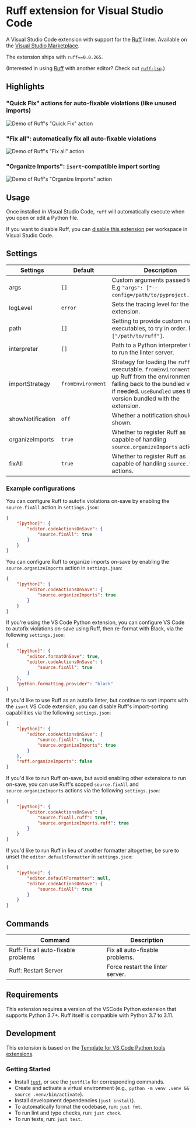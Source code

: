 # Ruff extension for Visual Studio Code

A Visual Studio Code extension with support for the [Ruff](https://github.com/charliermarsh/ruff)
linter. Available on the [Visual Studio Marketplace](https://marketplace.visualstudio.com/items?itemName=charliermarsh.ruff).

The extension ships with `ruff==0.0.265`.

(Interested in using [Ruff](https://github.com/charliermarsh/ruff) with another editor? Check out
[`ruff-lsp`](https://github.com/charliermarsh/ruff-lsp).)

## Highlights

### "Quick Fix" actions for auto-fixable violations (like unused imports)

![Demo of Ruff's "Quick Fix" action](https://user-images.githubusercontent.com/1309177/205176932-44cfc03a-120f-4bad-b710-612bdd7765d6.gif)

### "Fix all": automatically fix all auto-fixable violations

![Demo of Ruff's "Fix all" action](https://user-images.githubusercontent.com/1309177/205175763-cf34871d-5c05-4abf-9916-440afc82dbf8.gif)

### "Organize Imports": `isort`-compatible import sorting

![Demo of Ruff's "Organize Imports" action](https://user-images.githubusercontent.com/1309177/205175987-82e23e21-14bb-467d-9ef0-027f24b75865.gif)

## Usage

Once installed in Visual Studio Code, `ruff` will automatically execute when you open or edit a
Python file.

If you want to disable Ruff, you can [disable this extension](https://code.visualstudio.com/docs/editor/extension-marketplace#_disable-an-extension)
per workspace in Visual Studio Code.

## Settings

| Settings         | Default      | Description                                                                                                                                                                                                |
|------------------|--------------|------------------------------------------------------------------------------------------------------------------------------------------------------------------------------------------------------------|
| args             | `[]`         | Custom arguments passed to `ruff`. E.g `"args": ["--config=/path/to/pyproject.toml"]`.                                                                                                                     |
| logLevel         | `error`      | Sets the tracing level for the extension.                                                                                                                                                                  |
| path             | `[]`         | Setting to provide custom `ruff` executables, to try in order. E.g. `["/path/to/ruff"]`.                                                                                                                   |
| interpreter      | `[]`         | Path to a Python interpreter to use to run the linter server.                                                                                                                                              |
| importStrategy   | `fromEnvironment` | Strategy for loading the `ruff` executable. `fromEnvironment` picks up Ruff from the environment, falling back to the bundled version if needed. `useBundled` uses the version bundled with the extension. |
| showNotification | `off`        | Whether a notification should be shown.                                                                                                                                                                    |
| organizeImports  | `true`       | Whether to register Ruff as capable of handling `source.organizeImports` actions.                                                                                                                          |
| fixAll           | `true`       | Whether to register Ruff as capable of handling `source.fixAll` actions.                                                                                                                                   |

### Example configurations

You can configure Ruff to autofix violations on-save by enabling the `source.fixAll` action in
`settings.json`:

```json
{
    "[python]": {
        "editor.codeActionsOnSave": {
            "source.fixAll": true
        }
    }
}
```

You can configure Ruff to organize imports on-save by enabling the `source.organizeImports` action in
`settings.json`:

```json
{
    "[python]": {
        "editor.codeActionsOnSave": {
            "source.organizeImports": true
        }
    }
}
```

If you're using the VS Code Python extension, you can configure VS Code to autofix violations
on-save using Ruff, then re-format with Black, via the following `settings.json`:

```json
{
    "[python]": {
        "editor.formatOnSave": true,
        "editor.codeActionsOnSave": {
            "source.fixAll": true
        }
    },
    "python.formatting.provider": "black"
}
```

If you'd like to use Ruff as an autofix linter, but continue to sort imports with the `isort` VS
Code extension, you can disable Ruff's import-sorting capabilities via the following
`settings.json`:

```json
{
    "[python]": {
        "editor.codeActionsOnSave": {
            "source.fixAll": true,
            "source.organizeImports": true
        }
    },
    "ruff.organizeImports": false
}
```

If you'd like to run Ruff on-save, but avoid enabling other extensions to run on-save, you can
use Ruff's scoped `source.fixAll` and `source.organizeImports` actions via the following `settings.json`:

```json
{
    "[python]": {
        "editor.codeActionsOnSave": {
            "source.fixAll.ruff": true,
            "source.organizeImports.ruff": true
        }
    }
}
```

If you'd like to run Ruff in lieu of another formatter altogether, be sure to unset the
`editor.defaultFormatter` in `settings.json`:

```json
{
    "[python]": {
        "editor.defaultFormatter": null,
        "editor.codeActionsOnSave": {
            "source.fixAll": true
        }
    }
}
```

## Commands

| Command                             | Description                      |
| ----------------------------------- | -------------------------------- |
| Ruff: Fix all auto-fixable problems | Fix all auto-fixable problems.   |
| Ruff: Restart Server                | Force restart the linter server. |

## Requirements

This extension requires a version of the VSCode Python extension that supports Python 3.7+. Ruff
itself is compatible with Python 3.7 to 3.11.

## Development

This extension is based on the [Template for VS Code Python tools extensions](https://github.com/microsoft/vscode-python-tools-extension-template).

### Getting Started

- Install [`just`](https://github.com/casey/just), or see the `justfile` for corresponding commands.
- Create and activate a virtual environment (e.g., `python -m venv .venv && source .venv/bin/activate`).
- Install development dependencies (`just install`).
- To automatically format the codebase, run: `just fmt`.
- To run lint and type checks, run: `just check`.
- To run tests, run: `just test`.
